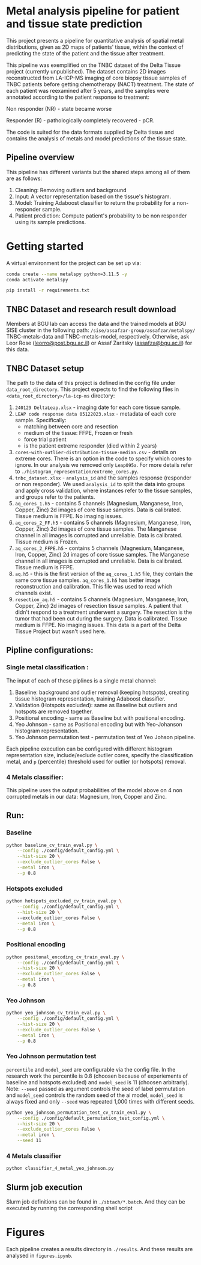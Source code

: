 # Metal analysis pipeline for patient and tissue state prediction
This project presents a pipeline for quantitative analysis of spatial metal distributions, given as 2D maps of patients' tissue, within the context of predicting the state of the patient and the tissue after treatment.

This pipeline was exemplified on the TNBC dataset of the Delta Tissue project (currently unpublished).
The dataset contains 2D images reconstructed from LA-ICP-MS imaging of core biopsy tissue samples of TNBC patients before getting chemotherapy (NACT) treatment. The state of each patient was reexamined after 5 years, and the samples were annotated according to the patient response to treatment:

Non responder (NR) - state became worse

Responder (R) - pathologically completely recovered - pCR.

The code is suited for the data formats supplied by Delta tissue and contains the analysis of metals and model predictions of the tissue state.

## Pipeline overview
This pipeline has different variants but the shared steps among all of them are as follows:
1. Cleaning: Removing outliers and background
2. Input: A vector representation based on the tissue's histogram.
3. Model: Training Adaboost classifier to return the probability for a non-responder sample.
4. Patient prediction: Compute patient's probability to be non responder using its sample predictions.

# Getting started
A virtual environment for the project can be set up via:
```sh
conda create --name metalspy python=3.11.5 -y
conda activate metalspy

pip install -r requirements.txt
```
## TNBC Dataset and research result download
Members at BGU lab can access the data and the trained models at BGU SISE cluster in the following path: `/sise/assafzar-group/assafzar/metalspy/` TNBC-metals-data and TNBC-metals-model, respectively.
Otherwise, ask Leor Rose (leorro@post.bgu.ac.il) or Assaf Zaritsky (assafza@bgu.ac.il) for this data.

## TNBC Dataset setup
The path to the data of this project is defined in the config file under `data_root_directory`.
This project expects to find the following files in `<data_root_directory>/la-icp-ms` directory:
1. `240129 DeltaLeap.xlsx` - imaging date for each core tissue sample.
7. `LEAP code response data 05122023.xlsx` - metadata of each core sample. Specifically:
    * matching between core and resection
    * medium of the tissue: FFPE, Frozen or fresh
    * force trial patient
    * is the patient extreme responder (died within 2 years)
6. `cores-with-outlier-distribution-tissue-median.csv` - details on extreme cores. There is an option in the code to specify which cores to ignore. In our analysis we removed only `Leap095a`. For more details refer to `./histogram_representation/extreme_cores.py`.
9. `tnbc_dataset.xlsx` - `analysis_id` and the samples response (responder or non responder). We used `analysis_id` to split the data into groups and apply cross validation, where instances refer to the tissue samples, and groups refer to the patients.
2. `aq_cores_1.h5` - contains 5 channels (Magnesium, Manganese, Iron, Copper, Zinc) 2d images of core tissue samples. Data is calibrated. Tissue medium is FFPE. No imaging issues.
3. `aq_cores_2_FF.h5` - contains 5 channels (Magnesium, Manganese, Iron, Copper, Zinc) 2d images of core tissue samples. The Manganese channel in all images is corrupted and unreliable. Data is calibrated. Tissue medium is Frozen.
4. `aq_cores_2_FFPE.h5` - contains 5 channels (Magnesium, Manganese, Iron, Copper, Zinc) 2d images of core tissue samples. The Manganese channel in all images is corrupted and unreliable. Data is calibrated. Tissue medium is FFPE.
5. `aq.h5` - this is the first version of the `aq_cores_1.h5` file, they contain the same core tissue samples. `aq_cores_1.h5` has better image reconstruction and calibration. This file was used to read which channels exist.
8. `resection_aq.h5` - contains 5 channels (Magnesium, Manganese, Iron, Copper, Zinc) 2d images of resection tissue samples. A patient that didn't respond to a treatment underwent a surgery. The resection is the tumor that had been cut during the surgery. Data is calibrated. Tissue medium is FFPE. No imaging issues. This data is a part of the Delta Tissue Project but wasn't used here.

## Pipline configurations:

### Single metal classification :
The input of each of these piplines is a single metal channel:
1. Baseline: background and outlier removal (keeping hotspots), creating tissue histogram representation, training Adaboost classifier.
2. Validation (Hotspots excluded): same as Baseline but outliers and hotspots are removed together.
3. Positional encoding - same as Baseline but with positional encoding.
4. Yeo Johnson - same as Positional encoding but with Yeo-Johanson histogram representation.
5. Yeo Johnson permutation test - permutation test of Yeo Johson pipeline.

Each pipeline execution can be configured with different histogram representation size, include/exclude outlier cores, specify the classification metal, and `p` (percentile) threshold used for outlier (or hotspots) removal.

### 4 Metals classifier:
This pipeline uses the output probabilities of the model above on 4 non corrupted metals in our data: Magnesium, Iron, Copper and Zinc.

## Run:
### Baseline
```sh
python baseline_cv_train_eval.py \
    --config ./config/default_config.yml \
    --hist-size 20 \
    --exclude_outlier_cores False \
    --metal iron \
    --p 0.8
```
### Hotspots excluded
```sh
python hotspots_excluded_cv_train_eval.py \
    --config ./config/default_config.yml \
    --hist-size 20 \ 
    --exclude_outlier_cores False \
    --metal iron \
    --p 0.8
```
### Positional encoding
```sh
python positonal_encoding_cv_train_eval.py \
    --config ./config/default_config.yml \
    --hist-size 20 \
    --exclude_outlier_cores False \
    --metal iron \
    --p 0.8
```
### Yeo Johnson
```sh
python yeo_johnson_cv_train_eval.py \
    --config ./config/default_config.yml \
    --hist-size 20 \
    --exclude_outlier_cores False \
    --metal iron \
    --p 0.8
```
### Yeo Johnson permutation test
`percentile` and `model_seed` are configurable via the config file. In the research work the percentile is 0.8 (choosen because of experiements of baseline and hotspots excluded) and `model_seed` is 11 (choosen arbitrarly). Note: `--seed` passed as argument controls the seed of label permutation and `model_seed` controls the random seed of the ai model, `model_seed` is always fixed and only `--seed` was repeated 1,000 times with different seeds.
```sh
python yeo_johnson_permutation_test_cv_train_eval.py \
    --config ./config/default_permutation_test_config.yml \
    --hist-size 20 \
    --exclude_outlier_cores False \
    --metal iron \
    --seed 11
```
### 4 Metals classifier
```sh
python classifier_4_metal_yeo_johnson.py
```
## Slurm job execution
Slurm job definitions can be found in `./sbtach/*.batch`. And they can be executed by running the corresponding shell script

# Figures
Each pipeline creates a results directory in `./results`. And these results are analysed in `figures.ipynb`.
